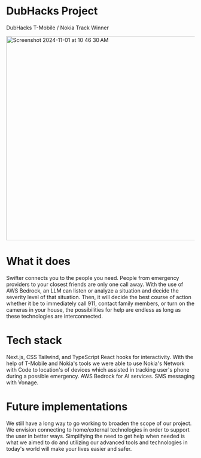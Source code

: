 # DubHacks Project
DubHacks T-Mobile / Nokia Track Winner

<img width="545" alt="Screenshot 2024-11-01 at 10 46 30 AM" src="https://github.com/user-attachments/assets/513fe791-ad1d-4ae5-91d8-7a1b865ec1b2">

# What it does
Swifter connects you to the people you need. People from emergency providers to your closest friends are only one call away.
With the use of AWS Bedrock, an LLM can listen or analyze a situation and decide the severity level of that situation.
Then, it will decide the best course of action whether it be to immediately call 911, contact family members, or turn on
the cameras in your house, the possibilities for help are endless as long as these technologies are interconnected. 

# Tech stack
Next.js, CSS Tailwind, and TypeScript React hooks for interactivity.
With the help of T-Mobile and Nokia's tools we were able to use
Nokia's Network with Code to location's of devices which assisted
in tracking user's phone during a possible emergency.
AWS Bedrock for AI services.
SMS messaging with Vonage.

# Future implementations
We still have a long way to go working to broaden the scope of our project. 
We envision connecting to home/external technologies in order to support the user in better ways.
Simplifying the need to get help when needed is what we aimed to do and utilizing our advanced
tools and technologies in today's world will make your lives easier and safer.


